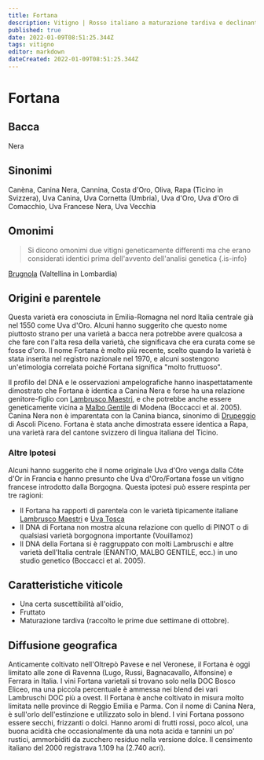 ```yaml
---
title: Fortana
description: Vitigno | Rosso italiano a maturazione tardiva e declinante, apprezzato per le sue alte rese.
published: true
date: 2022-01-09T08:51:25.344Z
tags: vitigno
editor: markdown
dateCreated: 2022-01-09T08:51:25.344Z
---
```


# Fortana

## Bacca
Nera

## Sinonimi
Canèna, Canina Nera, Cannina, Costa d'Oro, Oliva, Rapa (Ticino in Svizzera), Uva Canina, Uva Cornetta (Umbria), Uva d'Oro, Uva d'Oro di Comacchio, Uva Francese Nera, Uva Vecchia

## Omonimi
> Si dicono omonimi due vitigni geneticamente differenti ma che erano considerati identici prima dell'avvento dell'analisi genetica
{.is-info}

[Brugnola](/vitigni/Italia/brugnola) (Valtellina in Lombardia)

## Origini e parentele
Questa varietà era conosciuta in Emilia-Romagna nel nord Italia centrale già nel 1550 come Uva d'Oro. Alcuni hanno suggerito che questo nome piuttosto strano per una varietà a bacca nera potrebbe avere qualcosa a che fare con l'alta resa della varietà, che significava che era curata come se fosse d'oro. Il nome Fortana è molto più recente, scelto quando la varietà è stata inserita nel registro nazionale nel 1970, e alcuni sostengono un'etimologia correlata poiché Fortana significa "molto fruttuoso".

Il profilo del DNA e le osservazioni ampelografiche hanno inaspettatamente dimostrato che Fortana è identica a Canina Nera e forse ha una relazione genitore-figlio con [Lambrusco Maestri](/vitigni/Italia/lambrusco-maestri), e che potrebbe anche essere geneticamente vicina a [Malbo Gentile](/vitigni/Italia/malbo-gentile) di Modena (Boccacci et al. 2005). Canina Nera non è imparentata con la Canina bianca, sinonimo di [Drupeggio](/vitigni/Italia/drupeggio) di Ascoli Piceno. Fortana è stata anche dimostrata essere identica a Rapa, una varietà rara del cantone svizzero di lingua italiana del Ticino.

### Altre Ipotesi

Alcuni hanno suggerito che il nome originale Uva d'Oro venga dalla Côte d'Or in Francia e hanno presunto che Uva d'Oro/Fortana fosse un vitigno francese introdotto dalla Borgogna. Questa ipotesi può essere respinta per tre ragioni:

- Il Fortana ha rapporti di parentela con le varietà tipicamente italiane [Lambrusco Maestri](/vitigni/Italia/lambrusco-maestri) e [Uva Tosca](/vitigni/Italia/uva-tosca)
- Il DNA di Fortana non mostra alcuna relazione con quello di PINOT o di qualsiasi varietà borgognona importante (Vouillamoz)
- Il DNA della Fortana si è raggruppato con molti Lambruschi e altre varietà dell'Italia centrale (ENANTIO, MALBO GENTILE, ecc.) in uno studio genetico (Boccacci et al. 2005).

## Caratteristiche viticole
- Una certa suscettibilità all'oidio, 
- Fruttato
- Maturazione tardiva (raccolto le prime due settimane di ottobre).

## Diffusione geografica

Anticamente coltivato nell'Oltrepò Pavese e nel Veronese, il Fortana è oggi limitato alle zone di Ravenna (Lugo, Russi, Bagnacavallo, Alfonsine) e Ferrara in Italia. I vini Fortana varietali si trovano solo nella DOC Bosco Eliceo, ma una piccola percentuale è ammessa nei blend dei vari Lambruschi DOC più a ovest. Il Fortana è anche coltivato in misura molto limitata nelle province di Reggio Emilia e Parma. Con il nome di Canina Nera, è sull'orlo dell'estinzione e utilizzato solo in blend. I vini Fortana possono essere secchi, frizzanti o dolci. Hanno aromi di frutti rossi, poco alcol, una buona acidità che occasionalmente dà una nota acida e tannini un po' rustici, ammorbiditi da zucchero residuo nella versione dolce. Il censimento italiano del 2000 registrava 1.109 ha (2.740 acri).